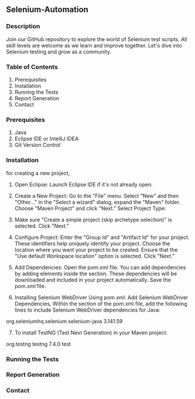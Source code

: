 ## Selenium-Automation

### Description

Join our GitHub repository to explore the world of Selenium test scripts. All skill levels are welcome as we learn and improve together. Let's dive into Selenium testing and grow as a community.

### Table of Contents

1. Prerequisites
2. Installation
3. Running the Tests
4. Report Generation
5. Contact

### Prerequisites

1. Java
2. Eclipse IDE or IntelliJ IDEA
3. Git Version Control

<!-- Refer [CONTRIBUTING.md](https://github.com/Malitthh/selenium-automation/blob/main/CONTRIBUTING.md) before sending a PR. -->

### Installation

for creating a new project,

1. Open Eclipse:
      Launch Eclipse IDE if it's not already open.

2. Create a New Project:
      Go to the "File" menu.
      Select "New" and then "Other..."
      In the "Select a wizard" dialog, expand the "Maven" folder.
      Choose "Maven Project" and click "Next."
      Select Project Type:

3. Make sure "Create a simple project (skip archetype selection)" is selected.
      Click "Next."

4. Configure Project:
    Enter the "Group Id" and "Artifact Id" for your project. These identifiers help uniquely identify your project.
    Choose the location where you want your project to be created.
    Ensure that the "Use default Workspace location" option is selected.
    Click "Next."

5. Add Dependencies:
    Open the pom.xml file.
    You can add dependencies by adding <dependency> elements inside the <dependencies> section. These dependencies will be downloaded and included in your project     automatically.
    Save the pom.xml file.
   
6. Installing Selenium WebDriver Using pom.xml:
     Add Selenium WebDriver Dependencies, Within the <dependencies> section of the pom.xml file, add the following lines to include Selenium WebDriver                  dependencies for Java:
<dependencies>
    <!-- Other dependencies may be listed here -->
    <!-- Selenium WebDriver for Java -->
    <dependency>
        <groupId>org.seleniumhq.selenium</groupId>
        <artifactId>selenium-java</artifactId>
        <version>3.141.59</version> <!-- Use the desired version -->
    </dependency>
</dependencies>

7. To install TestNG (Test Next Generation) in your Maven project:
<dependencies>
    <!-- Other dependencies may be listed here -->
    <!-- TestNG -->
    <dependency>
        <groupId>org.testng</groupId>
        <artifactId>testng</artifactId>
        <version>7.4.0</version> <!-- Use the latest version -->
        <scope>test</scope>
    </dependency>
</dependencies>


### Running the Tests


### Report Generation


### Contact

<!-- Please log your concern [CONTACT.md](https://github.com/Malitthh/selenium-automation/blob/main/CONTACT.md) -->
